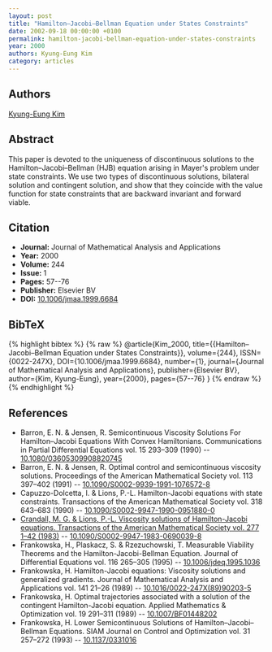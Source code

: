 ```yaml
---
layout: post
title: "Hamilton–Jacobi–Bellman Equation under States Constraints"
date: 2002-09-18 00:00:00 +0100
permalink: hamilton-jacobi-bellman-equation-under-states-constraints
year: 2000
authors: Kyung-Eung Kim
category: articles
---
```

 
## Authors
[Kyung-Eung Kim](authors/kyung-eung-kim)
 
## Abstract
This paper is devoted to the uniqueness of discontinuous solutions to the Hamilton–Jacobi–Bellman (HJB) equation arising in Mayer's problem under state constraints. We use two types of discontinuous solutions, bilateral solution and contingent solution, and show that they coincide with the value function for state constraints that are backward invariant and forward viable.
 
## Citation
- **Journal:** Journal of Mathematical Analysis and Applications
- **Year:** 2000
- **Volume:** 244
- **Issue:** 1
- **Pages:** 57--76
- **Publisher:** Elsevier BV
- **DOI:** [10.1006/jmaa.1999.6684](https://doi.org/10.1006/jmaa.1999.6684)
 
## BibTeX
{% highlight bibtex %}
{% raw %}
@article{Kim_2000,
  title={{Hamilton–Jacobi–Bellman Equation under States Constraints}},
  volume={244},
  ISSN={0022-247X},
  DOI={10.1006/jmaa.1999.6684},
  number={1},
  journal={Journal of Mathematical Analysis and Applications},
  publisher={Elsevier BV},
  author={Kim, Kyung-Eung},
  year={2000},
  pages={57--76}
}
{% endraw %}
{% endhighlight %}
 
## References
- Barron, E. N. & Jensen, R. Semicontinuous Viscosity Solutions For Hamilton–Jacobi Equations With Convex Hamiltonians. Communications in Partial Differential Equations vol. 15 293–309 (1990) -- [10.1080/03605309908820745](https://doi.org/10.1080/03605309908820745)
- Barron, E. N. & Jensen, R. Optimal control and semicontinuous viscosity solutions. Proceedings of the American Mathematical Society vol. 113 397–402 (1991) -- [10.1090/S0002-9939-1991-1076572-8](https://doi.org/10.1090/S0002-9939-1991-1076572-8)
- Capuzzo-Dolcetta, I. & Lions, P.-L. Hamilton-Jacobi equations with state constraints. Transactions of the American Mathematical Society vol. 318 643–683 (1990) -- [10.1090/S0002-9947-1990-0951880-0](https://doi.org/10.1090/S0002-9947-1990-0951880-0)
- [Crandall, M. G. & Lions, P.-L. Viscosity solutions of Hamilton-Jacobi equations. Transactions of the American Mathematical Society vol. 277 1–42 (1983)](viscosity-solutions-of-hamilton-jacobi-equations) -- [10.1090/S0002-9947-1983-0690039-8](https://doi.org/10.1090/S0002-9947-1983-0690039-8)
- Frankowska, H., Plaskacz, S. & Rzezuchowski, T. Measurable Viability Theorems and the Hamilton-Jacobi-Bellman Equation. Journal of Differential Equations vol. 116 265–305 (1995) -- [10.1006/jdeq.1995.1036](https://doi.org/10.1006/jdeq.1995.1036)
- Frankowska, H. Hamilton-Jacobi equations: Viscosity solutions and generalized gradients. Journal of Mathematical Analysis and Applications vol. 141 21–26 (1989) -- [10.1016/0022-247X(89)90203-5](https://doi.org/10.1016/0022-247X(89)90203-5)
- Frankowska, H. Optimal trajectories associated with a solution of the contingent Hamilton-Jacobi equation. Applied Mathematics &amp; Optimization vol. 19 291–311 (1989) -- [10.1007/BF01448202](https://doi.org/10.1007/BF01448202)
- Frankowska, H. Lower Semicontinuous Solutions of Hamilton–Jacobi–Bellman Equations. SIAM Journal on Control and Optimization vol. 31 257–272 (1993) -- [10.1137/0331016](https://doi.org/10.1137/0331016)

